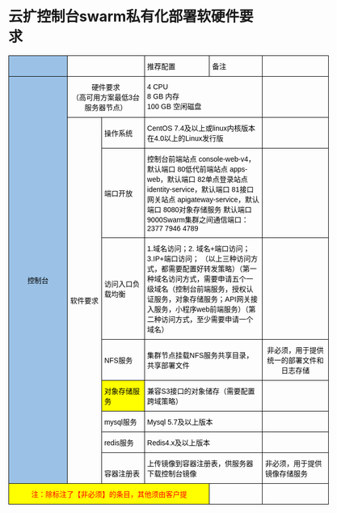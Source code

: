 # 云扩控制台swarm私有化部署软硬件要求

<style type="text/css">
.tg  {border-collapse:collapse;border-spacing:0;}
.tg td{border-color:black;border-style:solid;border-width:1px;font-family:Arial, sans-serif;font-size:14px;
  overflow:hidden;padding:10px 5px;word-break:normal;}
.tg th{border-color:black;border-style:solid;border-width:1px;font-family:Arial, sans-serif;font-size:14px;
  font-weight:normal;overflow:hidden;padding:10px 5px;word-break:normal;}
.tg .tg-cly1{text-align:left;vertical-align:middle}
.tg .tg-q3we{background-color:#FF0;color:#F00;text-align:left;vertical-align:middle}
.tg .tg-1p3a{background-color:#9BC2E6;font-weight:bold;text-align:left;vertical-align:middle}
.tg .tg-7zrl{text-align:left;vertical-align:bottom}
.tg .tg-027g{background-color:#9BC2E6;font-weight:bold;text-align:center;vertical-align:middle}
.tg .tg-nrix{text-align:center;vertical-align:middle}
.tg .tg-0lax{text-align:left;vertical-align:top}
.tg .tg-p8v2{background-color:#FF0;color:#F00;text-align:center;vertical-align:bottom}
</style>
<table class="tg" style="undefined;table-layout: fixed; width: 634px">
<colgroup>
<col style="width: 116px">
<col style="width: 68px">
<col style="width: 85px">
<col style="width: 129px">
<col style="width: 105px">
<col style="width: 131px">
</colgroup>
<thead>
  <tr>
    <th class="tg-1p3a"></th>
    <th class="tg-cly1" colspan="2"></th>
    <th class="tg-cly1"><span style="font-weight:400;font-style:normal;text-decoration:none;color:#000">推荐配置</span></th>
    <th class="tg-7zrl"><span style="font-weight:400;font-style:normal;text-decoration:none;color:#000">备注</span></th>
    <th class="tg-7zrl"></th>
  </tr>
</thead>
<tbody>
  <tr>
    <td class="tg-027g" rowspan="11"><span style="font-weight:400;font-style:normal;text-decoration:none;color:#000">控制台</span></td>
    <td class="tg-nrix" colspan="2"><span style="font-weight:400;font-style:normal;text-decoration:none;color:#000">硬件要求</span><br><span style="font-weight:400;font-style:normal;text-decoration:none;color:#000">（高可用方案最低3台服务器节点）</span></td>
    <td class="tg-cly1" colspan="2"><span style="font-weight:400;font-style:normal;text-decoration:none;color:#000">4 CPU</span><br><span style="font-weight:400;font-style:normal;text-decoration:none;color:#000">8 GB 内存</span><br><span style="font-weight:400;font-style:normal;text-decoration:none;color:#000">100 GB 空闲磁盘</span></td>
    <td class="tg-7zrl"></td>
  </tr>
  <tr>
    <td class="tg-nrix" rowspan="10"><span style="font-weight:400;font-style:normal;text-decoration:none;color:#000">软件要求</span></td>
    <td class="tg-cly1"><span style="font-weight:400;font-style:normal;text-decoration:none;color:#000">操作系统</span></td>
    <td class="tg-cly1" colspan="2"><span style="font-weight:400;font-style:normal;text-decoration:none;color:#000">CentOS 7.4及以上或linux内核版本在4.0以上的Linux发行版</span></td>
    <td class="tg-7zrl"></td>
  </tr>
  <tr>
    <td class="tg-cly1"><span style="font-weight:400;font-style:normal;text-decoration:none;color:#000">端口开放</span></td>
    <td class="tg-cly1" colspan="2"><span style="font-weight:400;font-style:normal;text-decoration:none;color:#000">控制台前端站点 console-web-v4， 默认端口 80低代前端站点 apps-web，默认端口 82单点登录站点 identity-service，默认端口 81接口网关站点 apigateway-service，默认端口 8080对象存储服务 默认端口9000Swarm集群之间通信端口： 2377 7946 4789</span></td>
    <td class="tg-7zrl"></td>
  </tr>
  <tr>
    <td class="tg-cly1" rowspan="3"><span style="font-weight:400;font-style:normal;text-decoration:none;color:#000">访问入口负载均衡</span></td>
    <td class="tg-0lax" colspan="2" rowspan="3"><span style="font-weight:400;font-style:normal;text-decoration:none;color:#000">1.域名访问；2. 域名+端口访问；3.IP+端口访问； （以上三种访问方式，都需要配置好转发策略）（第一种域名访问方式，需要申请五个一级域名（控制台前端服务，授权认证服务，对象存储服务；API网关接入服务，小程序web前端服务）（第二种访问方式，至少需要申请一个域名）</span></td>
    <td class="tg-7zrl" rowspan="3"></td>
  </tr>
  <tr>
  </tr>
  <tr>
  </tr>
  <tr>
    <td class="tg-cly1"><span style="font-weight:400;font-style:normal;text-decoration:none;color:#000">NFS服务</span></td>
    <td class="tg-cly1" colspan="2"><span style="font-weight:400;font-style:normal;text-decoration:none;color:#000">集群节点挂载NFS服务共享目录，共享部署文件</span></td>
    <td class="tg-nrix"><span style="font-weight:400;font-style:normal;text-decoration:none;color:#000">非必须，用于提供统一的部署文件和日志存储</span></td>
  </tr>
  <tr>
    <td class="tg-q3we"><span style="font-weight:400;font-style:normal;text-decoration:none;color:#000">对象存储服务</span></td>
    <td class="tg-cly1" colspan="2"><span style="font-weight:400;font-style:normal;text-decoration:none;color:#000">兼容S3接口的对象储存（需要配置跨域策略）</span></td>
    <td class="tg-7zrl"></td>
  </tr>
  <tr>
    <td class="tg-cly1"><span style="font-weight:400;font-style:normal;text-decoration:none;color:#000">mysql服务</span></td>
    <td class="tg-cly1" colspan="2"><span style="font-weight:400;font-style:normal;text-decoration:none;color:#000">Mysql 5.7及以上版本</span></td>
    <td class="tg-7zrl"></td>
  </tr>
  <tr>
    <td class="tg-cly1"><span style="font-weight:400;font-style:normal;text-decoration:none;color:#000">redis服务</span></td>
    <td class="tg-cly1" colspan="2"><span style="font-weight:400;font-style:normal;text-decoration:none;color:#000">Redis4.x及以上版本</span></td>
    <td class="tg-7zrl"></td>
  </tr>
  <tr>
    <td class="tg-7zrl"><span style="font-weight:400;font-style:normal;text-decoration:none;color:#000">容器注册表</span></td>
    <td class="tg-7zrl" colspan="2"><span style="font-weight:400;font-style:normal;text-decoration:none;color:#000">上传镜像到容器注册表，供服务器下载控制台镜像</span></td>
    <td class="tg-7zrl"><span style="font-weight:400;font-style:normal;text-decoration:none;color:#000">非必须，用于提供镜像存储服务</span></td>
  </tr>
  <tr>
    <td class="tg-p8v2" colspan="4"><span style="font-weight:400;font-style:normal;text-decoration:none;color:#F00;background-color:#FF0">注：除标注了【非必须】的条目，其他须由客户提</span></td>
    <td class="tg-7zrl"></td>
    <td class="tg-7zrl"></td>
  </tr>
</tbody>
</table>